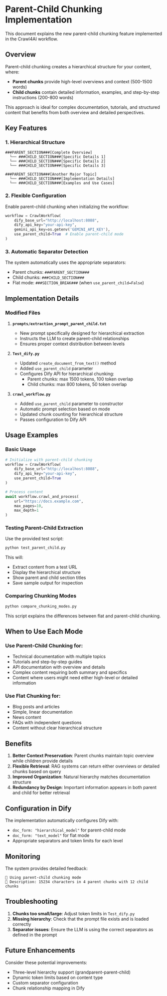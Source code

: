 # Parent-Child Chunking Implementation

This document explains the new parent-child chunking feature implemented in the Crawl4AI workflow.

## Overview

Parent-child chunking creates a hierarchical structure for your content, where:
- **Parent chunks** provide high-level overviews and context (500-1500 words)
- **Child chunks** contain detailed information, examples, and step-by-step instructions (200-800 words)

This approach is ideal for complex documentation, tutorials, and structured content that benefits from both overview and detailed perspectives.

## Key Features

### 1. Hierarchical Structure
```
###PARENT_SECTION###[Complete Overview]
  └── ###CHILD_SECTION###[Specific Details 1]
  └── ###CHILD_SECTION###[Specific Details 2]
  └── ###CHILD_SECTION###[Specific Details 3]

###PARENT_SECTION###[Another Major Topic]
  └── ###CHILD_SECTION###[Implementation Details]
  └── ###CHILD_SECTION###[Examples and Use Cases]
```

### 2. Flexible Configuration

Enable parent-child chunking when initializing the workflow:

```python
workflow = CrawlWorkflow(
    dify_base_url="http://localhost:8088",
    dify_api_key="your-api-key",
    gemini_api_key=os.getenv('GEMINI_API_KEY'),
    use_parent_child=True  # Enable parent-child mode
)
```

### 3. Automatic Separator Detection

The system automatically uses the appropriate separators:
- Parent chunks: `###PARENT_SECTION###`
- Child chunks: `###CHILD_SECTION###`
- Flat mode: `###SECTION_BREAK###` (when `use_parent_child=False`)

## Implementation Details

### Modified Files

1. **`prompts/extraction_prompt_parent_child.txt`**
   - New prompt specifically designed for hierarchical extraction
   - Instructs the LLM to create parent-child relationships
   - Ensures proper context distribution between levels

2. **`Test_dify.py`**
   - Updated `create_document_from_text()` method
   - Added `use_parent_child` parameter
   - Configures Dify API for hierarchical chunking:
     - Parent chunks: max 1500 tokens, 100 token overlap
     - Child chunks: max 800 tokens, 50 token overlap

3. **`crawl_workflow.py`**
   - Added `use_parent_child` parameter to constructor
   - Automatic prompt selection based on mode
   - Updated chunk counting for hierarchical structure
   - Passes configuration to Dify API

## Usage Examples

### Basic Usage

```python
# Initialize with parent-child chunking
workflow = CrawlWorkflow(
    dify_base_url="http://localhost:8088",
    dify_api_key="your-api-key",
    use_parent_child=True
)

# Process content
await workflow.crawl_and_process(
    url="https://docs.example.com",
    max_pages=10,
    max_depth=1
)
```

### Testing Parent-Child Extraction

Use the provided test script:

```bash
python test_parent_child.py
```

This will:
- Extract content from a test URL
- Display the hierarchical structure
- Show parent and child section titles
- Save sample output for inspection

### Comparing Chunking Modes

```bash
python compare_chunking_modes.py
```

This script explains the differences between flat and parent-child chunking.

## When to Use Each Mode

### Use Parent-Child Chunking for:
- Technical documentation with multiple topics
- Tutorials and step-by-step guides
- API documentation with overview and details
- Complex content requiring both summary and specifics
- Content where users might need either high-level or detailed information

### Use Flat Chunking for:
- Blog posts and articles
- Simple, linear documentation
- News content
- FAQs with independent questions
- Content without clear hierarchical structure

## Benefits

1. **Better Context Preservation**: Parent chunks maintain topic overview while children provide details
2. **Flexible Retrieval**: RAG systems can return either overviews or detailed chunks based on query
3. **Improved Organization**: Natural hierarchy matches documentation structure
4. **Redundancy by Design**: Important information appears in both parent and child for better retrieval

## Configuration in Dify

The implementation automatically configures Dify with:
- `doc_form: "hierarchical_model"` for parent-child mode
- `doc_form: "text_model"` for flat mode
- Appropriate separators and token limits for each level

## Monitoring

The system provides detailed feedback:
```
📝 Using parent-child chunking mode
📝 Description: 15234 characters in 4 parent chunks with 12 child chunks
```

## Troubleshooting

1. **Chunks too small/large**: Adjust token limits in `Test_dify.py`
2. **Missing hierarchy**: Check that the prompt file exists and is loaded correctly
3. **Separator issues**: Ensure the LLM is using the correct separators as defined in the prompt

## Future Enhancements

Consider these potential improvements:
- Three-level hierarchy support (grandparent-parent-child)
- Dynamic token limits based on content type
- Custom separator configuration
- Chunk relationship mapping in Dify